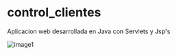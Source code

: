 # control_clientes
Aplicacion web desarrollada en Java con Servlets y Jsp's 


![image1](https://user-images.githubusercontent.com/49766776/119090323-1a91d380-b9d1-11eb-9cb9-6cec11a3f833.png)
